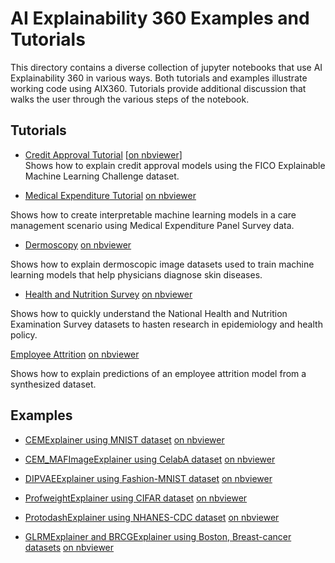 # AI Explainability 360 Examples and Tutorials

This directory contains a diverse collection of jupyter notebooks that use AI Explainability 360 in various ways. Both tutorials and examples illustrate working code using AIX360.  Tutorials provide additional discussion that walks 
the user through the various steps of the notebook.

## Tutorials

- [Credit Approval Tutorial](./tutorials/HELOC.ipynb) [[on nbviewer](https://nbviewer.jupyter.org/github/IBM/AIX360/blob/master/examples/tutorials/HELOC.ipynb)]<br/>Shows how to explain credit approval models using the FICO Explainable Machine Learning Challenge dataset.

- [Medical Expenditure Tutorial](./tutorials/MEPS.ipynb) [on nbviewer](https://nbviewer.jupyter.org/github/IBM/AIX360/blob/master/examples/tutorials/MEPS.ipynb)

Shows how to create interpretable machine learning models in a care management scenario using Medical Expenditure Panel Survey data.

- [Dermoscopy](./tutorials/dermoscopy.ipynb) [on nbviewer](https://nbviewer.jupyter.org/github/IBM/AIX360/blob/master/examples/tutorials/dermoscopy.ipynb)

Shows how to explain dermoscopic image datasets used to train machine learning models that help physicians diagnose skin diseases.

- [Health and Nutrition Survey](./tutorials/CDC.ipynb) [on nbviewer](https://nbviewer.jupyter.org/github/IBM/AIX360/blob/master/examples/tutorials/CDC.ipynb)

Shows how to quickly understand the National Health and Nutrition Examination Survey datasets to hasten research in epidemiology and health policy.

[Employee Attrition](./tutorials/attrition.ipynb) [on nbviewer](https://nbviewer.jupyter.org/github/IBM/AIX360/blob/master/examples/tutorials/attrition.ipynb)

Shows how to explain predictions of an employee attrition model from a synthesized dataset.

## Examples
- [CEMExplainer using MNIST dataset](./contrastive/CEM-MINST.ipynb)  [on nbviewer](https://nbviewer.jupyter.org/github/IBM/AIX360/blob/master/examples/contrastive/CEM-MNIST.ipynb)

- [CEM_MAFImageExplainer using CelabA dataset](./contrastive/CEM-MAF-CelebA.ipynb) [on nbviewer](https://nbviewer.jupyter.org/github/IBM/AIX360/blob/master/examples/contrastive/CEM-MAF-CelebA.ipynb)

- [DIPVAEExplainer using Fashion-MNIST dataset](/dipvae/DIPVAE-FMNIST) [on nbviewer](https://nbviewer.jupyter.org/github/IBM/AIX360/blob/master/examples/dipvae/DIPVAE-FMNIST.ipynb)

- [ProfweightExplainer using CIFAR dataset](./profwt/Prof-Weight.ipynb) [on nbviewer](https://nbviewer.jupyter.org/github/IBM/AIX360/blob/master/examples/profwt/Prof-Weight.ipynb)

- [ProtodashExplainer using NHANES-CDC dataset](./protodash/Protodash-CDC.ipynb) [on nbviewer](https://nbviewer.jupyter.org/github/IBM/AIX360/blob/master/examples/protodash/Protodash-CDC.ipynb)

- [GLRMExplainer and BRCGExplainer using Boston, Breast-cancer datasets](./rbm) [on nbviewer](https://nbviewer.jupyter.org/github/IBM/AIX360/tree/master/examples/rbm/)

